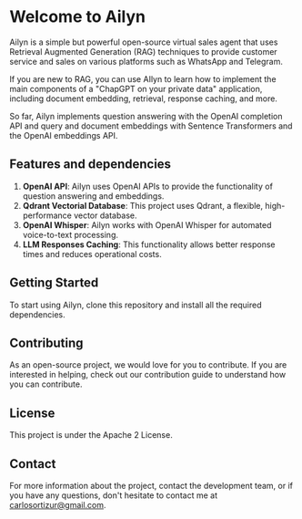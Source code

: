 # Welcome to Ailyn

Ailyn is a simple but powerful open-source virtual sales agent that uses Retrieval Augmented Generation (RAG) techniques to provide customer service and sales on various platforms such as WhatsApp and Telegram.

If you are new to RAG, you can use AIlyn to learn how to implement the main components 
of a "ChapGPT on your private data" application, including document embedding, retrieval,
response caching, and more.

So far, Ailyn implements question answering with the OpenAI completion API and query and document embeddings with Sentence Transformers and the OpenAI embeddings API.

## Features and dependencies

1. **OpenAI API**: Ailyn uses OpenAI APIs to provide the functionality of question answering and embeddings.
2. **Qdrant Vectorial Database**: This project uses Qdrant, a flexible, high-performance vector database.
3. **OpenAI Whisper**: Ailyn works with OpenAI Whisper for automated voice-to-text processing.
4. **LLM Responses Caching**: This functionality allows better response times and reduces operational costs.

   
## Getting Started

To start using Ailyn, clone this repository and install all the required dependencies.

## Contributing

As an open-source project, we would love for you to contribute. If you are interested in helping, check out our contribution guide to understand how you can contribute.

## License 

This project is under the Apache 2 License.

## Contact

For more information about the project, contact the development team, or if you have any questions, don't hesitate to contact me at carlosortizur@gmail.com.